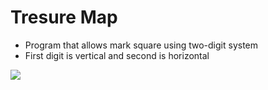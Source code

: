 # Tresure Map

- Program that allows mark square using two-digit system
- First digit is vertical and second is horizontal

![](https://i.imgur.com/JxhijM4.png)

